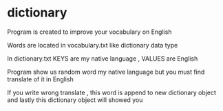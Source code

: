 # dictionary
Program is created to improve your vocabulary on English

Words are located in vocabulary.txt like dictionary data type

In dictionary.txt KEYS are my native language , VALUES are English

Program show us random word my native language but you must find translate of it in English

If you write wrong translate , this word is append to new dictionary object and lastly this dictionary object will showed you
